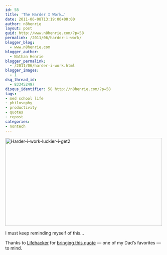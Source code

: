 ```yaml
---
id: 58
title: 'The Harder I Work…'
date: 2011-06-08T13:19:00+00:00
author: n8henrie
layout: post
guid: http://www.n8henrie.com/?p=58
permalink: /2011/06/harder-i-work/
blogger_blog:
  - www.n8henrie.com
blogger_author:
  - Nathan Henrie
blogger_permalink:
  - /2011/06/harder-i-work.html
blogger_images:
  - 1
dsq_thread_id:
  - 833452497
disqus_identifier: 58 http://n8henrie.com/?p=58
tags:
- med school life
- philosophy
- productivity
- quotes
- repost
categories:
- nontech
---
```

<div>
  <div>
    <a href="{{ site.url }}/uploads/2012/09/harder-i-work-luckier-i-get21.jpg.scaled5001.jpg"><img alt="Harder-i-work-luckier-i-get2" height="281" src="{{ site.url }}/uploads/2012/09/harder-i-work-luckier-i-get21.jpg.scaled5001.jpg" width="500" /></a>
  </div></p> 
  
  <p>
    I must keep reminding myself of this…
  </p>
  
  <p>
    Thanks to <a href="http://lifehacker.com/" title="Lifehacker" target="_blank">Lifehacker</a> for <a href="http://lifehacker.com/5809636/the-harder-i-work-the-luckier-i-get" target="_blank">bringing this quote</a> — one of my Dad’s favorites — to mind.
  </p>
</div>

<div>
</div>